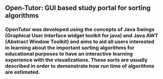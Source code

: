 ## Open-Tutor: GUI based study portal for sorting algorithms
### OpenTutor was developed using the concepts of Java Swings (Graphical User Interface widget toolkit for java) and Java AWT (Abstract Window Toolkit) and aims to aid all users interested in learning about the important sorting algorithms for educational purposes to have an interactive learning experience with the visualizations. These sorts are usually described in order to demonstrate how run time of algorithms are estimated.
